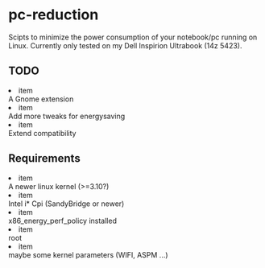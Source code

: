 pc-reduction
============

Scipts to minimize the power consumption of your notebook/pc running on Linux.
Currently only tested on my Dell Inspirion Ultrabook (14z 5423).

TODO
------------

<li>item</li>A Gnome extension
<li>item</li>Add more tweaks for energysaving
<li>item</li>Extend compatibility

Requirements
------------

<li>item</li>A newer linux kernel (>=3.10?)
<li>item</li>Intel i* Cpi (SandyBridge or newer)
<li>item</li>x86_energy_perf_policy installed
<li>item</li>root
<li>item</li>maybe some kernel parameters (WIFI, ASPM ...)

